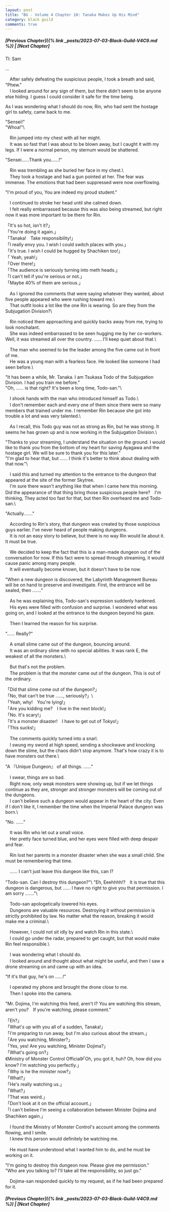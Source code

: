 ```yaml
---
layout: post
title: "BG - Volume 4 Chapter 10: Tanaka Makes Up His Mind"
category: black guild
comments: true
---
```


##### [Previous Chapter]({% link _posts/2023-07-03-Black-Guild-V4C9.md %}) \| [Next Chapter]




Tl: Sam

…


　After safely defeating the suspicious people, I took a breath and said, "Phew."    
　I looked around for any sign of them, but there didn't seem to be anyone else hiding. I guess I could consider it safe for the time being.	 

As I was wondering what I should do now, Rin, who had sent the hostage girl to safety, came back to me.

<!--more-->
"Sensei!"\
"Whoa!"\

　Rin jumped into my chest with all her might.  	 
　It was so fast that I was about to be blown away, but I caught it with my legs. If I were a normal person, my sternum would be shattered. 	 

"Sensei......Thank you......!"	 

　Rin was trembling as she buried her face in my chest.\	 
　They took a hostage and had a gun pointed at her. The fear was immense. The emotions that had been suppressed were now overflowing.

"I'm proud of you, You are indeed my proud student."

　I continued to stroke her head until she calmed down.\
　I felt really embarrassed because this was also being streamed, but right now it was more important to be there for Rin.

「It's so hot, isn't it?」\
「You're doing it again.」\
「Tanaka!　Take responsibility!」\
「I really envy you. I wish I could switch places with you.」\
「It's true. I wish I could be hugged by Shachiken too!」\
「 Yeah, yeah!」\
「Over there!」\
「The audience is seriously turning into meth heads.」\
「I can't tell if you're serious or not.」\
「Maybe 40% of them are serious.」

　As I ignored the comments that were saying whatever they wanted, about five people appeared who were rushing toward me.\ 	 
　That outfit looks a lot like the one Rin is wearing. So are they from the Subjugation Division?\

　Rin noticed them approaching and quickly backs away from me, trying to look nonchalant.\
　She was indeed embarrassed to be seen hugging me by her co-workers. Well, it was streamed all over the country. ...... I'll keep quiet about that.\

　The man who seemed to be the leader among the five came out in front of me.\
　He was a young man with a fearless face. He looked like someone I had seen before.\

"It has been a while, Mr. Tanaka. I am Tsukasa Todo of the Subjugation Division. I had you train me before."\
"Oh, ...... is that right? It's been a long time, Todo-san."\

　I shook hands with the man who introduced himself as Todo.\	 
　I don't remember each and every one of them since there were so many members that trained under me. I remember Rin because she got into trouble a lot and was very talented.\

　As I recall, this Todo guy was not as strong as Rin, but he was strong. It seems he has grown up and is now working in the Subjugation Division.\

"Thanks to your streaming, I understand the situation on the ground. I would like to thank you from the bottom of my heart for saving Ayagawa and the hostage girl. We will be sure to thank you for this later."\
"I'm glad to hear that, but ...... I think it's better to think about dealing with that  now."\

　I said this and turned my attention to the entrance to the dungeon that appeared at the site of the former Skytree.\
　I'm sure there wasn't anything like that when I came here this morning. Did the appearance of that thing bring those suspicious people here?　I'm thinking, They acted too fast for that, but then Rin overheard me and Todo-san.\

"Actually......." 	 

　According to Rin's story, that dungeon was created by those suspicious guys earlier. I've never heard of people making dungeons.\
　It is not an easy story to believe, but there is no way Rin would lie about it. It must be true.

　We decided to keep the fact that this is a man-made dungeon out of the conversation for now. If this fact were to spread through streaming, it would cause panic among many people.\
　It will eventually become known, but it doesn't have to be now.

"When a new dungeon is discovered, the Labyrinth Management Bureau will be on hand to preserve and investigate. First, the entrance will be sealed, then ......."

　As he was explaining this, Todo-san's expression suddenly hardened.\
　His eyes were filled with confusion and surprise. I wondered what was going on, and I looked at the entrance to the dungeon beyond his gaze. 	 

　Then I learned the reason for his surprise. 	

"...... Really?" 	 

　A small slime came out of the dungeon, bouncing around.\
　It was an ordinary slime with no special abilities. It was rank E, the weakest of all the monsters.\

　But that's not the problem.\
　The problem is that the monster came out of the dungeon. This is out of the ordinary.	 

「Did that slime come out of the dungeon?」\
「No, that can't be true ......, seriously?」\	 
「Yeah, why!　You're lying!」\
「Are you kidding me?　I live in the next block!」\
「No. It's scary!」\
「It's a monster disaster!　I have to get out of Tokyo!」\
「This sucks!」

　The comments quickly turned into a snarl.\
　I swung my sword at high speed, sending a shockwave and knocking down the slime, but the chaos didn't stop anymore. That's how crazy it is to have monsters out there.\

"A 『Unique Dungeon』 of all things. ......"

　I swear, things are so bad.\
　Right now, only weak monsters were showing up, but if we let things continue as they are, stronger and stronger monsters will be coming out of the dungeons.\
　I can't believe such a dungeon would appear in the heart of the city. Even if I don't like it, I remember the time when the Imperial Palace dungeon was born.\

"No. ......"	 

　It was Rin who let out a small voice.\
　Her pretty face turned blue, and her eyes were filled with deep despair and fear.	 

　Rin lost her parents in a monster disaster when she was a small child. She must be remembering that time.	 

　...... I can't just leave this dungeon like this, can I?

"Todo-san. Can I destroy this dungeon?"\ 
"Eh, Eeehhhh!?　It is true that this dungeon is dangerous, but ...... I have no right to give you that permission. I am sorry ......."\ 

　Todo-san apologetically lowered his eyes.\
　Dungeons are valuable resources. Destroying it without permission is strictly prohibited by law. No matter what the reason, breaking it would make me a criminal.\

　However, I could not sit idly by and watch Rin in this state.\  
　I could go under the radar, prepared to get caught, but that would make Rin feel responsible.\

　I was wondering what I should do.\
　I looked around and thought about what might be useful, and then I saw a drone streaming on and came up with an idea.	 

"If it's that guy, he's on ......!"    

　I operated my phone and brought the drone close to me. 	 
　Then I spoke into the camera.  	 

"Mr. Dojima, I'm watching this feed, aren't I? You are watching this stream, aren't you?　If you're watching, please comment."	 

「Eh?」   
「What's up with you all of a sudden, Tanaka!」 	 
「I'm preparing to run away, but I'm also curious about the stream.」 	 
「Are you watching, Minister?」	 
「Yes, yes! Are you watching, Minister Dojima?」	 
「What's going on?」	 
《Ministry of Monster Control Official》「Oh, you got it, huh? Oh, how did you know? I'm watching you perfectly.」	 
「Why is he the minister now?」	 
「What?」	 
「He's really watching us.」 	 
「What?」  	 
「That was weird.」	 
「Don't look at it on the official account.」 	 
「I can't believe I'm seeing a collaboration between Minister Dojima and Shachiken again.」  	 

　I found the Ministry of Monster Control's account among the comments flowing, and I smile.	 
　I knew this person would definitely be watching me.    

　He must have understood what I wanted him to do, and he must be working on it.	 

"I'm going to destroy this dungeon now. Please give me permission."    
"Who are you talking to? I'll take all the responsibility, so just go."	 

　Dojima-san responded quickly to my request, as if he had been prepared for it.	 






##### [Previous Chapter]({% link _posts/2023-07-03-Black-Guild-V4C9.md %}) \| [Next Chapter]